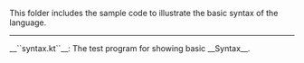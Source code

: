 This folder includes the sample code to illustrate
the basic syntax of the language.
<hr>
__``syntax.kt``__: The test program for showing basic __Syntax__.

